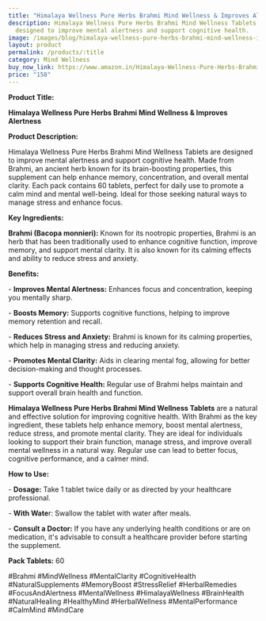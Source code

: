 ```yaml
---
title: "Himalaya Wellness Pure Herbs Brahmi Mind Wellness & Improves Alertness "
description: Himalaya Wellness Pure Herbs Brahmi Mind Wellness Tablets are
  designed to improve mental alertness and support cognitive health.
image: /images/blog/himalaya-wellness-pure-herbs-brahmi-mind-wellness-improves-alertness-pack-of-60-tablet-1-.webp
layout: product
permalink: /products/:title
category: Mind Wellness
buy_now_link: https://www.amazon.in/Himalaya-Wellness-Pure-Herbs-Brahmi/dp/B003WR2T5W/ref=1&tag=ayushmonk-21
price: "158"
---
```

**Product Title:**

 **Himalaya Wellness Pure Herbs Brahmi Mind Wellness & Improves Alertness**

**Product Description:**

Himalaya Wellness Pure Herbs Brahmi Mind Wellness Tablets are designed to improve mental alertness and support cognitive health. Made from Brahmi, an ancient herb known for its brain-boosting properties, this supplement can help enhance memory, concentration, and overall mental clarity. Each pack contains 60 tablets, perfect for daily use to promote a calm mind and mental well-being. Ideal for those seeking natural ways to manage stress and enhance focus.

**Key Ingredients:**

**Brahmi (Bacopa monnieri):** Known for its nootropic properties, Brahmi is an herb that has been traditionally used to enhance cognitive function, improve memory, and support mental clarity. It is also known for its calming effects and ability to reduce stress and anxiety.

**Benefits:**

\-  **Improves Mental Alertness:** Enhances focus and concentration, keeping you mentally sharp.

\-  **Boosts Memory:** Supports cognitive functions, helping to improve memory retention and recall.

\-  **Reduces Stress and Anxiety:** Brahmi is known for its calming properties, which help in managing stress and reducing anxiety.

\-  **Promotes Mental Clarity:** Aids in clearing mental fog, allowing for better decision-making and thought processes.

\-  **Supports Cognitive Health:** Regular use of Brahmi helps maintain and support overall brain health and function.

**Himalaya Wellness Pure Herbs Brahmi Mind Wellness Tablets** are a natural and effective solution for improving cognitive health. With Brahmi as the key ingredient, these tablets help enhance memory, boost mental alertness, reduce stress, and promote mental clarity. They are ideal for individuals looking to support their brain function, manage stress, and improve overall mental wellness in a natural way. Regular use can lead to better focus, cognitive performance, and a calmer mind.

**How to Use:**

\-  **Dosage:** Take 1 tablet twice daily or as directed by your healthcare professional.

\-  **With Wate**r: Swallow the tablet with water after meals.

\-  **Consult a Doctor:** If you have any underlying health conditions or are on medication, it's advisable to consult a healthcare provider before starting the supplement.

**Pack Tablets:**  60

\#Brahmi #MindWellness #MentalClarity #CognitiveHealth #NaturalSupplements #MemoryBoost #StressRelief #HerbalRemedies #FocusAndAlertness #MentalWellness #HimalayaWellness #BrainHealth #NaturalHealing #HealthyMind #HerbalWellness #MentalPerformance #CalmMind #MindCare
